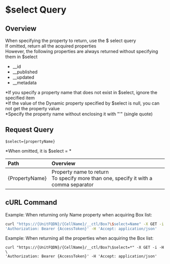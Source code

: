 # $select  Query

## Overview

When specifying the property to return, use the $ select query  
If omitted, return all the acquired properties  
However, the following properties are always returned without specifying them in $select

* \_\_id
* \_\_published
* \_\_updated
* \_\_metadata

\*If you specify a property name that does not exist in $select, ignore the specified item  
\*If the value of the Dynamic property specified by $select is null, you can not get the property value  
\*Specify the property name without enclosing it with "'" (single quote)

## Request Query

```
$select={propertyName}
```

\*When omitted, it is $select = *

|Path|Overview|
|:--|:--|
|{PropertyName}|Property name to return<br>To specify more than one, specify it with a comma separator|

## cURL Command

Example: When returning only Name property when acquiring Box list:

```sh
curl "https://{UnitFQDN}/{CellName}/__ctl/Box?\$select=Name" -X GET -i -H \
'Authorization: Bearer {AccessToken}' -H 'Accept: application/json'
```

Example: When returning all the properties when acquiring the Box list:

```
curl "https://{UnitFQDN}/{CellName}/__ctl/Box?\$select=*" -X GET -i -H \
'Authorization: Bearer {AccessToken}' -H 'Accept: application/json'
```


